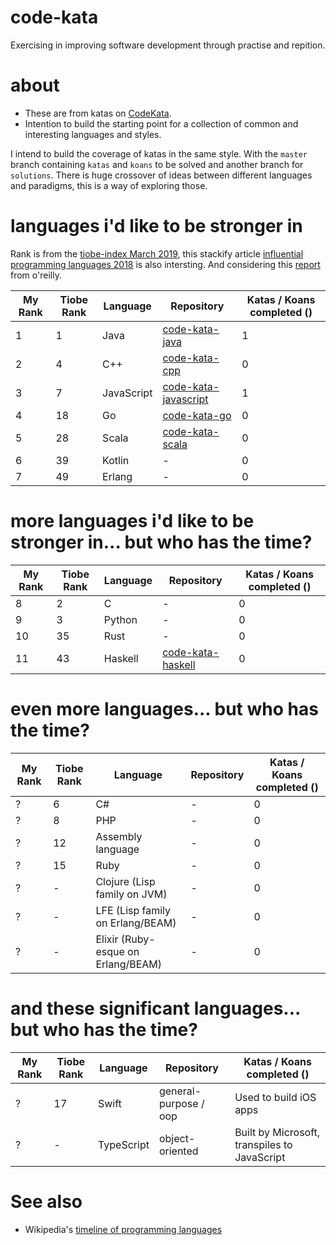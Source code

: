 # code-kata

Exercising in improving software development through practise and repition.

# about

* These are from katas on [CodeKata](http://codekata.com/).
* Intention to build the starting point for a collection of common and interesting languages and styles.

I intend to build the coverage of katas in the same style. With the `master` branch containing `katas` and `koans` to be solved and another branch for `solutions`. There is huge crossover of ideas between different languages and paradigms, this is a way of exploring those.

# languages i'd like to be stronger in

Rank is from the [tiobe-index March 2019](https://www.tiobe.com/tiobe-index/), this stackify article [influential programming languages 2018](https://stackify.com/popular-programming-languages-2018/) is also intersting. And considering this [report](https://www.oreilly.com/ideas/3-emerging-trends-tech-leaders-should-watch) from o'reilly.

| My Rank | Tiobe Rank | Language | Repository | Katas / Koans completed () |
|---|---|---|---|---|
| 1 | 1 | Java | [code-kata-java](https://github.com/alphafoobar/code-kata-java) | 1 |
| 2 | 4 | C++ | [code-kata-cpp](https://github.com/alphafoobar/code-kata-cpp) | 0 |
| 3 | 7 | JavaScript | [code-kata-javascript](https://github.com/alphafoobar/code-kata-javascript) | 1 | 
| 4 | 18 | Go | [code-kata-go](https://github.com/alphafoobar/code-kata-go) | 0 | 
| 5 | 28 | Scala | [code-kata-scala](https://github.com/alphafoobar/code-kata-scala) | 0 | 
| 6 | 39 | Kotlin | - | 0 | 
| 7 | 49 | Erlang | - | 0 | 

# more languages i'd like to be stronger in... but who has the time?

| My Rank | Tiobe Rank | Language | Repository | Katas / Koans completed () |
|---|---|---|---|---|
| 8 | 2 | C | - | 0 | 
| 9 | 3 | Python | - | 0 | 
| 10 | 35 | Rust |- | 0 | 
| 11 | 43 | Haskell | [code-kata-haskell](https://github.com/alphafoobar/code-kata-haskell) | 0 | 

# even more languages... but who has the time?

| My Rank | Tiobe Rank | Language | Repository | Katas / Koans completed () |
|---|---|---|---|---|
| ? | 6 | C# | - | 0 | 
| ? | 8 | PHP | - | 0 | 
| ? | 12 | Assembly language | - | 0 | 
| ? | 15 | Ruby | - | 0 | 
| ? | - | Clojure (Lisp family on JVM) | - | 0 | 
| ? | - | LFE (Lisp family on Erlang/BEAM) | - | 0 | 
| ? | - | Elixir (Ruby-esque on Erlang/BEAM) | - | 0 | 

# and these significant languages... but who has the time?

| My Rank | Tiobe Rank | Language | Repository | Katas / Koans completed () |
|---|---|---|---|---|
| ? | 17 | Swift | general-purpose / oop | Used to build iOS apps | | 2014 | 
| ? | - | TypeScript | object-oriented | Built by Microsoft, transpiles to JavaScript | | 2012 | 

# See also
* Wikipedia's [timeline of programming languages](https://en.wikipedia.org/wiki/Timeline_of_programming_languages)
